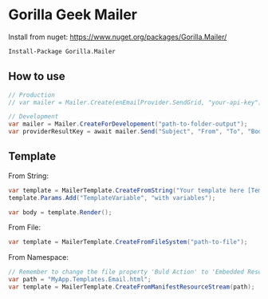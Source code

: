 Gorilla Geek Mailer
===================

Install from nuget: https://www.nuget.org/packages/Gorilla.Mailer/

```bash
Install-Package Gorilla.Mailer
```

How to use
----------

```cs
// Production
// var mailer = Mailer.Create(enEmailProvider.SendGrid, "your-api-key");

// Development
var mailer = Mailer.CreateForDevelopement("path-to-folder-output");
var providerResultKey = await mailer.Send("Subject", "From", "To", "Body");
```

Template
--------

From String:
```cs
var template = MailerTemplate.CreateFromString("Your template here [TemplateVariable]");
template.Params.Add("TemplateVariable", "with variables");

var body = template.Render();
```

From File:
```cs
var template = MailerTemplate.CreateFromFileSystem("path-to-file");
```

From Namespace:
```cs
// Remember to change the file property 'Buld Action' to 'Embedded Resource'
var path = "MyApp.Templates.Email.html";
var template = MailerTemplate.CreateFromManifestResourceStream(path);
```